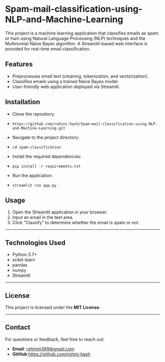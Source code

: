 # Spam-mail-classification-using-NLP-and-Machine-Learning

This project is a machine learning application that classifies emails as spam or ham using Natural Language Processing (NLP) techniques and the Multinomial Naïve Bayes algorithm. A Streamlit-based web interface is provided for real-time email classification.

## Features
- Preprocesses email text (cleaning, tokenization, and vectorization).
- Classifies emails using a trained Naïve Bayes model.
- User-friendly web application deployed via Streamlit.

## Installation
- Clone the repository:
-     https://github.com/rohini-hash/Spam-mail-classification-using-NLP-and-Machine-Learning.git
- Navigate to the project directory:
-     cd spam-classification
- Install the required dependencies:
-     pip install -r requirements.txt
- Run the application:
-     streamlit run app.py
## Usage  
1. Open the Streamlit application in your browser.  
2. Input an email in the text area.  
3. Click "Classify" to determine whether the email is spam or not.  

---

## Technologies Used  
- Python 3.7+  
- scikit-learn  
- pandas  
- numpy  
- Streamlit  

---

## License  
This project is licensed under the **MIT License**.  

---

## Contact  
For questions or feedback, feel free to reach out:  
- **Email**: rohinim369@gmail.com  
- **GitHub**:https://github.com/rohini-hash  
